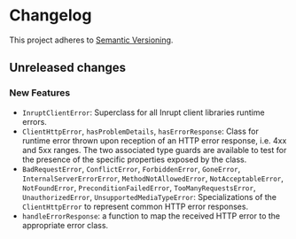 # Changelog

This project adheres to [Semantic Versioning](http://semver.org/spec/v2.0.0.html).

## Unreleased changes

### New Features

- `InruptClientError`: Superclass for all Inrupt client libraries runtime errors.
- `ClientHttpError`, `hasProblemDetails`, `hasErrorResponse`: Class for runtime error
  thrown upon reception of an HTTP error response, i.e. 4xx and 5xx ranges. The two
  associated type guards are available to test for the presence of the specific properties
  exposed by the class.
- `BadRequestError`, `ConflictError`, `ForbiddenError`, `GoneError`, `InternalServerErrorError`,
  `MethodNotAllowedError`, `NotAcceptableError`, `NotFoundError`, `PreconditionFailedError`,
  `TooManyRequestsError`, `UnauthorizedError`, `UnsupportedMediaTypeError`: Specializations
  of the `ClientHttpError` to represent common HTTP error responses.
- `handleErrorResponse`: a function to map the received HTTP error to the appropriate error
  class.
